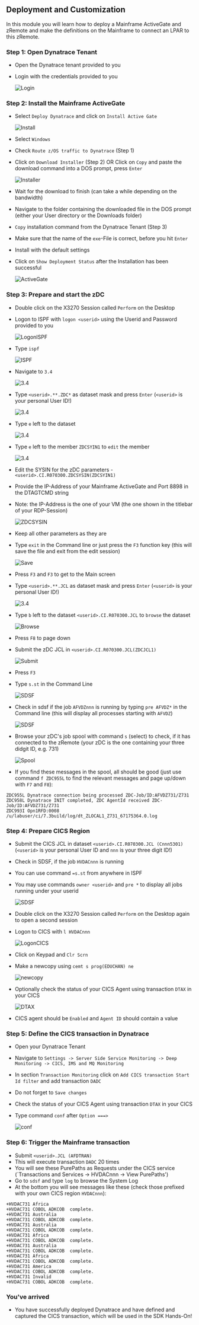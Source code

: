 ## Deployment and Customization

In this module you will learn how to deploy a Mainframe ActiveGate and zRemote and make the definitions on the Mainframe to connect an LPAR to this zRemote.

### Step 1: Open Dynatrace Tenant
- Open the Dynatrace tenant provided to you
- Login with the credentials provided to you

  ![Login](../../assets/images/Credentials.png)

### Step 2: Install the Mainframe ActiveGate
- Select `Deploy Dynatrace` and click on `Install Active Gate`

  ![Install](../../assets/images/Install_AG.png)

- Select `Windows`
- Check `Route z/OS traffic to Dynatrace` (Step 1)
- Click on `Download Installer` (Step 2) OR Click on `Copy` and paste the download command into a DOS prompt, press `Enter`

  ![Installer](../../assets/images/Installer.png)
  
- Wait for the download to finish (can take a while depending on the bandwidth)
- Navigate to the folder containing the downloaded file in the DOS prompt (either your User directory or the Downloads folder)
- `Copy` installation command from the Dynatrace Tenant (Step 3) 
- Make sure that the name of the `exe`-File is correct, before you hit `Enter` 
- Install with the default settings
- Click on `Show Deployment Status` after the Installation has been successful

  ![ActiveGate](../../assets/images/MF_AG_Details.png)

### Step 3: Prepare and start the zDC
- Double click on the X3270 Session called `Perform` on the Desktop
- Logon to ISPF with `logon <userid>` using the Userid and Password provided to you 

  ![LogonISPF](../../assets/images/Logon_ISPF.png)

- Type `ispf`

  ![ISPF](../../assets/images/ISPF.png)

- Navigate to `3.4`

  ![3.4](../../assets/images/34.png)

- Type `<userid>.**.ZDC*` as dataset mask and press `Enter` (`<userid>` is your personal User ID!)

  ![3.4](../../assets/images/ZDCSYSIN34.png)
  
- Type `e` left to the dataset

  ![3.4](../../assets/images/34Edit.png)
 
- Type `e` left to the member `ZDCSYIN1` to `edit` the member

  ![3.4](../../assets/images/34EditMember.png)
  
- Edit the SYSIN for the zDC parameters - `<userid>.CI.R070300.ZDCSYSIN(ZDCSYIN1)`
- Provide the IP-Address of your Mainframe ActiveGate and Port 8898 in the DTAGTCMD string
- Note: the IP-Address is the one of your VM (the one shown in the titlebar of your RDP-Session)

  ![ZDCSYSIN](../../assets/images/ZDCSYSIN.png)

- Keep all other parameters as they are 
- Type `exit` in the Command line or just press the `F3` function key (this will save the file and exit from the edit session)

  ![Save](../../assets/images/SaveZDCSYSIN.png)

- Press `F3` and `F3` to get to the Main screen

- Type `<userid>.**.JCL` as dataset mask and press `Enter` (`<userid>` is your personal User ID!)

  ![3.4](../../assets/images/EditZDC.png)
 
- Type `b` left to the dataset `<userid>.CI.R070300.JCL` to `browse` the dataset

  ![Browse](../../assets/images/BrowseZDC.png)

- Press `F8` to page down
  
- Submit the zDC JCL in `<userid>.CI.R070300.JCL(ZDCJCL1)`

  ![Submit](../../assets/images/SubmitZDC.png)

- Press `F3`

- Type `s.st` in the Command Line

  ![SDSF](../../assets/images/SDSFInit.png)

- Check in sdsf if the job `AFVDZnnn` is running by typing `pre AFVDZ*` in the Command line (this will display all processes starting with `AFVDZ`)

  ![SDSF](../../assets/images/SDSFPrefix.png)

- Browse your zDC's job spool with command `s` (select) to check, if it has connected to the zRemote (your zDC is the one containing your three didgit ID, e.g. 731)

  ![Spool](../../assets/images/ZDCSpool.png)

- If you find these messages in the spool, all should be good (just use command `f ZDC955L` to find the relevant messages and page up/down with `F7` and `F8`):

```
ZDC955L Dynatrace connection being processed ZDC-Job/ID:AFVDZ731/Z731           
ZDC958L Dynatrace INIT completed, ZDC AgentId received ZDC-Job/ID:AFVDZ731/Z731 
ZDC993I Opn1RFD:0008  /u/labuser/ci/7.3build/log/dt_ZLOCAL1_Z731_67175364.0.log 
```

### Step 4: Prepare CICS Region
- Submit the CICS JCL in dataset `<userid>.CI.R070300.JCL (Cnnn5301)` (`<userid>` is your personal User ID and `nnn` is your three digit ID!)
- Check in SDSF, if the job `HVDACnnn` is running
- You can use command `=s.st` from anywhere in ISPF
- You may use commands `owner <userid>` and `pre *` to display all jobs running under your userid

  ![SDSF](../../assets/images/sdsf.png)

- Double click on the X3270 Session called `Perform` on the Desktop again to open a second session
- Logon to CICS with `l HVDACnnn` 

  ![LogonCICS](../../assets/images/Logon_CICS.png)

- Click on Keypad and `Clr Scrn`
- Make a newcopy using `cemt s prog(EDUCHAN) ne`
 
  ![newcopy](../../assets/images/newcopy.png)

- Optionally check the status of your CICS Agent using transaction `DTAX` in your CICS 

  ![DTAX](../../assets/images/DTAX.png)

- CICS agent should be `Enabled` and `Agent ID` should contain a value

### Step 5: Define the CICS transaction in Dynatrace
- Open your Dynatrace Tenant
- Navigate to `Settings -> Server Side Service Monitoring -> Deep Monitoring -> CICS, IMS and MQ Monitoring` 
- In section `Transaction Monitoring` click on `Add CICS transaction Start Id filter` and add transaction `DADC`
- Do not forget to `Save changes`
- Check the status of your CICS Agent using transaction `DTAX` in your CICS 
- Type command `conf` after `Option ===>`  

   ![conf](../../assets/images/conf.png)
 
### Step 6: Trigger the Mainframe transaction 
- Submit `<userid>.JCL (AFDTRAN)` 
- This will execute transaction `DADC` 20 times
- You will see these PurePaths as Requests under the CICS service (`Transactions and Services -> HVDACnnn -> View PurePaths')
- Go to `sdsf` and type `log` to browse the System Log
- At the bottom you will see messages like these (check those prefixed with your own CICS region `HVDACnnn`):
```
+HVDAC731 Africa                 
+HVDAC731 COBOL ADKCOB  complete.
+HVDAC731 Australia              
+HVDAC731 COBOL ADKCOB  complete.
+HVDAC731 Australia              
+HVDAC731 COBOL ADKCOB  complete.
+HVDAC731 Africa                 
+HVDAC731 COBOL ADKCOB  complete.
+HVDAC731 Australia              
+HVDAC731 COBOL ADKCOB  complete.
+HVDAC731 Africa                 
+HVDAC731 COBOL ADKCOB  complete.
+HVDAC731 America                
+HVDAC731 COBOL ADKCOB  complete.
+HVDAC731 Invalid                
+HVDAC731 COBOL ADKCOB  complete. 
```

### You've arrived
- You have successfully deployed Dynatrace and have defined and captured the CICS transaction, which will be used in the SDK Hands-On! 
